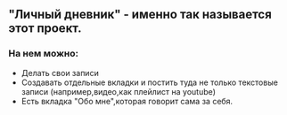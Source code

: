 ## "Личный дневник" - именно так называется этот проект.
### На нем можно:
- Делать свои записи
- Создавать отдельные вкладки и постить туда не только текстовые записи (например,видео,как плейлист на youtube)
- Есть вкладка "Обо мне",которая говорит сама за себя.
